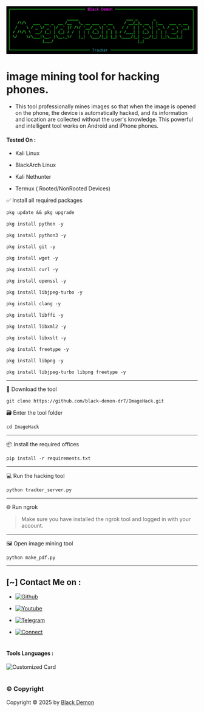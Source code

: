 

<img src="https://github.com/black-demon-dr7/ImageHack/blob/main/Megateon.jpg" width="auto" height="auto">

# image mining tool for hacking phones.

* This tool professionally mines images so that when the image is opened on the phone, the device is automatically hacked, and its information and location are collected without the user's knowledge. This powerful and intelligent tool works on Android and iPhone phones. 

#### Tested On  :

* Kali Linux

* BlackArch Linux

* Kali Nethunter

* Termux ( Rooted/NonRooted Devices)


✅ Install all required packages 

```
pkg update && pkg upgrade
```
```
pkg install python -y
```
```
pkg install python3 -y
```
```
pkg install git -y
```
```
pkg install wget -y
```
```
pkg install curl -y
```
```
pkg install openssl -y
```
```
pkg install libjpeg-turbo -y
```
```
pkg install clang -y
```
```
pkg install libffi -y
```
```
pkg install libxml2 -y
```
```
pkg install libxslt -y
```
```
pkg install freetype -y
```
```
pkg install libpng -y
```
```
pkg install libjpeg-turbo libpng freetype -y
```
---
📲 Download the tool 
```
git clone https://github.com/black-demon-dr7/ImageHack.git
```
🗃 Enter the tool folder 
```
cd ImageHack
```

---


📦 Install the required offices 
```
pip install -r requirements.txt
```

---

💻 Run the hacking tool 
```
python tracker_server.py
```

---

🌐 Run ngrok 

> Make sure you have installed the ngrok tool and logged in with your account.




---

🖼️ Open image mining tool
```
python make_pdf.py
```

---

## [~] Contact Me on :

- [![Github](https://img.shields.io/badge/Github-Demon-purple?style=for-the-badge&logo=github)](https://github.com/black-demon-dr7)

- [![Youtube](https://img.shields.io/badge/Youtube-Demon-blue?style=for-the-badge&logo=youtube)](https://youtube.com/@ELQNAS_DAYMON?si=_9glDyUgFdJ1JDsW)

- [![Telegram](https://img.shields.io/badge/Telegram-Demon-orange?style=for-the-badge&logo=telegram)](https://t.me/deMonZ0)

- [![Connect](https://img.shields.io/badge/Telegram-Demon-indigo?style=for-the-badge&logo=telegram)](https://t.me/blackd4)
#
#### Tools Languages :

![Customized Card](https://github-readme-stats.vercel.app/api/pin?username=black-demon-dr7&repo=ImageHack&title_color=fff&icon_color=f9f9f9&text_color=9f9f9f&bg_color=151515)
#
### ©️ Copyright
Copyright © 2025 by [Black Demon](https://github.com/black-demon-dr7)
